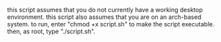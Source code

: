 this script assumes that you do not currently have a working desktop environment.
this script also assumes that you are on an arch-based system.
to run, enter "chmod +x script.sh" to make the script executable.
then, as root, type "./script.sh".
